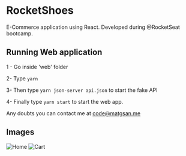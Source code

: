 # RocketShoes
E-Commerce application using React. Developed during @RocketSeat bootcamp.

## Running Web application
1 - Go inside 'web' folder

2- Type `yarn`

3- Then type `yarn json-server api.json` to start the fake API

4- Finally type `yarn start` to start the web app.

Any doubts you can contact me at code@matgsan.me

## Images

![Home](https://imgur.com/2L9jjKb.png)
![Cart](https://imgur.com/jQba5uL.png)

